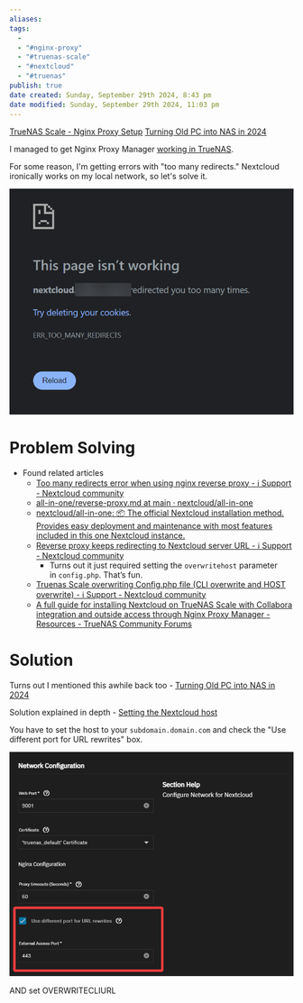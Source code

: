 ```yaml
---
aliases: 
tags:
  - 
  - "#nginx-proxy"
  - "#truenas-scale"
  - "#nextcloud"
  - "#truenas"
publish: true
date created: Sunday, September 29th 2024, 8:43 pm
date modified: Sunday, September 29th 2024, 11:03 pm
---
```


[TrueNAS Scale - Nginx Proxy Setup](../TrueNAS%20Scale%20-%20Nginx%20Proxy%20Setup/TrueNAS%20Scale%20-%20Nginx%20Proxy%20Setup.md)
[Turning Old PC into NAS in 2024](../Turning%20Old%20PC%20into%20NAS%20in%202024/Turning%20Old%20PC%20into%20NAS%20in%202024.md)

I managed to get Nginx Proxy Manager [working in TrueNAS](../TrueNAS%20Scale%20-%20Nginx%20Proxy%20Setup/TrueNAS%20Scale%20-%20Nginx%20Proxy%20Setup.md).

For some reason, I'm getting errors with "too many redirects."  Nextcloud ironically works on my local network, so let's solve it.

![600](_attachments/file-20240929204715103.png)

# Problem Solving

- Found related articles
	- [Too many redirects error when using nginx reverse proxy - ℹ️ Support - Nextcloud community](https://help.nextcloud.com/t/too-many-redirects-error-when-using-nginx-reverse-proxy/148863)
	- [all-in-one/reverse-proxy.md at main · nextcloud/all-in-one](https://github.com/nextcloud/all-in-one/blob/main/reverse-proxy.md)
	- [nextcloud/all-in-one: 📦 The official Nextcloud installation method. Provides easy deployment and maintenance with most features included in this one Nextcloud instance.](https://github.com/nextcloud/all-in-one/tree/main) 
	- [Reverse proxy keeps redirecting to Nextcloud server URL - ℹ️ Support - Nextcloud community](https://help.nextcloud.com/t/reverse-proxy-keeps-redirecting-to-nextcloud-server-url/110928) 
		- Turns out it just required setting the `overwritehost` parameter in `config.php`. That’s fun.
	- [Truenas Scale overwriting Config.php file (CLI overwrite and HOST overwrite) - ℹ️ Support - Nextcloud community](https://help.nextcloud.com/t/truenas-scale-overwriting-config-php-file-cli-overwrite-and-host-overwrite/173008) 
	- [A full guide for installing Nextcloud on TrueNAS Scale with Collabora integration and outside access through Nginx Proxy Manager - Resources - TrueNAS Community Forums](https://forums.truenas.com/t/a-full-guide-for-installing-nextcloud-on-truenas-scale-with-collabora-integration-and-outside-access-through-nginx-proxy-manager/5874) 

# Solution

Turns out I mentioned this awhile back  too - [Turning Old PC into NAS in 2024](../Turning%20Old%20PC%20into%20NAS%20in%202024/Turning%20Old%20PC%20into%20NAS%20in%202024.md)

Solution explained in depth - [Setting the Nextcloud host](https://forums.truenas.com/t/a-full-guide-for-installing-nextcloud-on-truenas-scale-with-collabora-integration-and-outside-access-through-nginx-proxy-manager/5874#p-21918-setting-the-nextcloud-host-7) 

You have to set the host to your `subdomain.domain.com` and check the "Use different port for URL rewrites" box.

![600](_attachments/file-20240929212202497.png)

AND set OVERWRITECLIURL 

